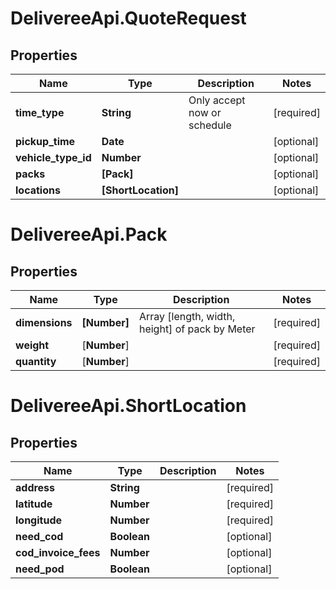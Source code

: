 # DelivereeApi.QuoteRequest

## Properties

| Name                | Type                | Description                 | Notes      |
| ------------------- | ------------------- | --------------------------- | ---------- |
| **time_type**       | **String**          | Only accept now or schedule | [required] |
| **pickup_time**     | **Date**            |                             | [optional] |
| **vehicle_type_id** | **Number**          |                             | [optional] |
| **packs**           | **[Pack]**          |                             | [optional] |
| **locations**       | **[ShortLocation]** |                             | [optional] |

# DelivereeApi.Pack

## Properties

| Name           | Type         | Description                                    | Notes      |
| -------------- | ------------ | ---------------------------------------------- | ---------- |
| **dimensions** | **[Number]** | Array [length, width, height] of pack by Meter | [required] |
| **weight**     | [**Number**] |                                                | [required] |
| **quantity**   | [**Number**] |                                                | [required] |

# DelivereeApi.ShortLocation

## Properties

| Name                 | Type        | Description | Notes      |
| -------------------- | ----------- | ----------- | ---------- |
| **address**          | **String**  |             | [required] |
| **latitude**         | **Number**  |             | [required] |
| **longitude**        | **Number**  |             | [required] |
| **need_cod**         | **Boolean** |             | [optional] |
| **cod_invoice_fees** | **Number**  |             | [optional] |
| **need_pod**         | **Boolean** |             | [optional] |
